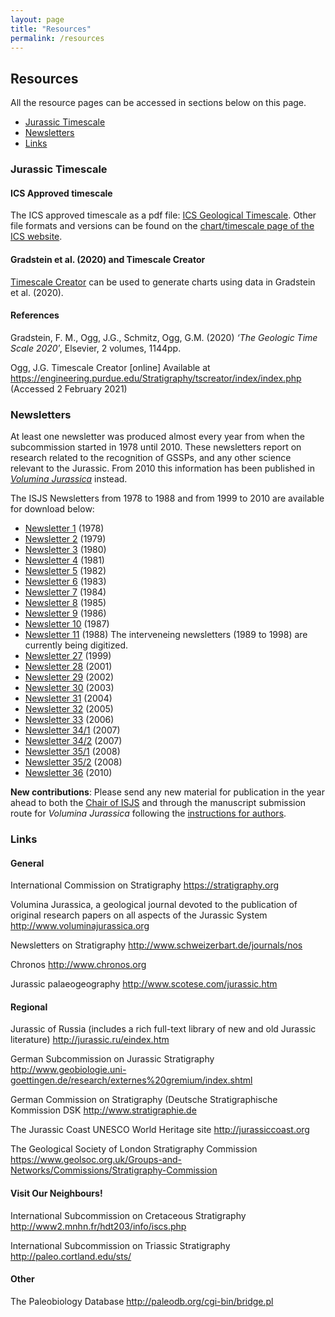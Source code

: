 ```yaml
---
layout: page
title: "Resources"
permalink: /resources
---
```

## Resources
All the resource pages can be accessed in sections below on this page.

* [Jurassic Timescale](#jurassic-timescale)
* [Newsletters](#newsletters)
* [Links](#links)


### Jurassic Timescale
#### ICS Approved timescale

The ICS approved timescale as a pdf file: [ICS Geological Timescale](files/ics-geologicaltimescale2015-01.pdf). Other file formats and versions can be found on the [chart/timescale page of the ICS website](https://stratigraphy.org/chart).

#### Gradstein et al. (2020) and Timescale Creator

[Timescale Creator](https://engineering.purdue.edu/Stratigraphy/tscreator/index/index.php) can be used to generate charts using data in Gradstein et al. (2020). 

#### References

Gradstein, F. M., Ogg, J.G., Schmitz, Ogg, G.M. (2020) _‘The Geologic Time Scale 2020′_, Elsevier, 2 volumes, 1144pp.

Ogg, J.G. Timescale Creator [online] Available at <https://engineering.purdue.edu/Stratigraphy/tscreator/index/index.php> (Accessed 2 February 2021)

### Newsletters

At least one newsletter was produced almost every year from when the subcommission started in 1978 until 2010. These newsletters report on research related to the recognition of GSSPs, and any other science relevant to the Jurassic. From 2010 this information has been published in _[Volumina Jurassica](https://vjs.pgi.gov.pl/)_ instead.

The ISJS Newsletters from 1978 to 1988 and from 1999 to 2010 are available for download below:


* [Newsletter 1](files/isjs-newsletter-no-1.pdf) (1978)
* [Newsletter 2](files/isjs-newsletter-no-2.pdf) (1979)
* [Newsletter 3](files/isjs-newsletter-no-3.pdf) (1980)
* [Newsletter 4](files/isjs-newsletter-no-4.pdf) (1981)
* [Newsletter 5](files/isjs-newsletter-no-5.pdf) (1982)
* [Newsletter 6](files/isjs-newsletter-no-6.pdf) (1983)
* [Newsletter 7](files/isjs-newsletter-no-7.pdf) (1984)
* [Newsletter 8](files/isjs-newsletter-no-8.pdf) (1985)
* [Newsletter 9](files/isjs-newsletter-no-9.pdf) (1986)
* [Newsletter 10](files/isjs-newsletter-no-10.pdf) (1987)
* [Newsletter 11](files/isjs-newsletter-no-11.pdf) (1988)
The interveneing newsletters (1989 to 1998) are currently being digitized.
* [Newsletter 27](files/isjs-newsletter-no-27.pdf) (1999)
* [Newsletter 28](files/isjs-newsletter-no-28.pdf) (2001)
* [Newsletter 29](files/isjs-newsletter-no-29.pdf) (2002)
* [Newsletter 30](files/isjs-newsletter-no-30.pdf) (2003)
* [Newsletter 31](files/isjs-newsletter-no-31.pdf) (2004)
* [Newsletter 32](files/isjs-newsletter-no-32.pdf) (2005)
* [Newsletter 33](files/isjs-newsletter-no-33.pdf) (2006)
* [Newsletter 34/1](files/isjs-newsletter-no-34-1.pdf) (2007)
* [Newsletter 34/2](files/isjs-newsletter-no-34-2.pdf) (2007)
* [Newsletter 35/1](files/isjs-newsletter-no-35-1.pdf) (2008)
* [Newsletter 35/2](files/isjs-newsletter-no-35-2.pdf) (2008)
* [Newsletter 36](files/isjs-newsletter-no-36.pdf) (2010)

**New contributions**: Please send any new material for publication in the year ahead to both the [Chair of ISJS](http://www.open.ac.uk/people/alc8#tab1) and through the manuscript submission route for _Volumina Jurassica_ following the [instructions for authors](https://vjs.pgi.gov.pl/about/submissions).

### Links

#### General

International Commission on Stratigraphy <https://stratigraphy.org>

Volumina Jurassica, a geological journal devoted to the publication of original research papers on all aspects of the Jurassic System <http://www.voluminajurassica.org>

Newsletters on Stratigraphy <http://www.schweizerbart.de/journals/nos>

Chronos <http://www.chronos.org>

Jurassic palaeogeography <http://www.scotese.com/jurassic.htm>

#### Regional

Jurassic of Russia (includes a rich full-text library of new and old Jurassic literature) <http://jurassic.ru/eindex.htm>

German Subcommission on Jurassic Stratigraphy <http://www.geobiologie.uni-goettingen.de/research/externes%20gremium/index.shtml>

German Commission on Stratigraphy (Deutsche Stratigraphische Kommission DSK <http://www.stratigraphie.de>

The Jurassic Coast UNESCO World Heritage site <http://jurassiccoast.org>

The Geological Society of London Stratigraphy Commission <https://www.geolsoc.org.uk/Groups-and-Networks/Commissions/Stratigraphy-Commission>

#### Visit Our Neighbours!

International Subcommission on Cretaceous Stratigraphy <http://www2.mnhn.fr/hdt203/info/iscs.php>

International Subcommission on Triassic Stratigraphy <http://paleo.cortland.edu/sts/>

#### Other

The Paleobiology Database <http://paleodb.org/cgi-bin/bridge.pl>
